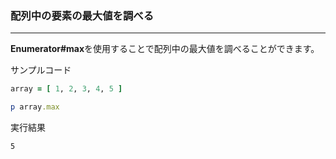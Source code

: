 ### 配列中の要素の最大値を調べる

---

**Enumerator#max**を使用することで配列中の最大値を調べることができます。


サンプルコード
```ruby
array = [ 1, 2, 3, 4, 5 ]

p array.max
```

実行結果
```
5
```
